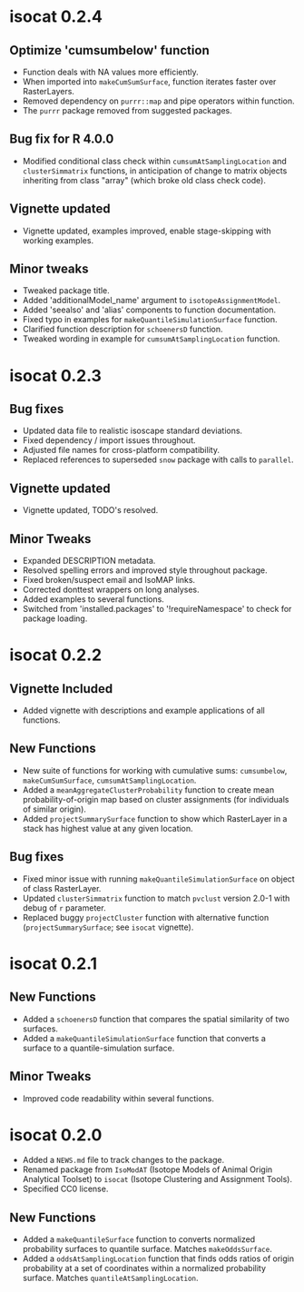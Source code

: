 
# isocat 0.2.4

## Optimize 'cumsumbelow' function
* Function deals with NA values more efficiently.
* When imported into `makeCumSumSurface`, function iterates faster over RasterLayers.
* Removed dependency on `purrr::map` and pipe operators within function.
* The `purrr` package removed from suggested packages.

## Bug fix for R 4.0.0
* Modified conditional class check within `cumsumAtSamplingLocation` and `clusterSimmatrix` functions, in anticipation of change to matrix objects inheriting from class "array" (which broke old class check code).

## Vignette updated
* Vignette updated, examples improved, enable stage-skipping with working examples.

## Minor tweaks
* Tweaked package title.
* Added 'additionalModel_name' argument to `isotopeAssignmentModel`.
* Added 'seealso' and 'alias' components to function documentation.
* Fixed typo in examples for `makeQuantileSimulationSurface` function.
* Clarified function description for `schoenersD` function.
* Tweaked wording in example for `cumsumAtSamplingLocation` function.


# isocat 0.2.3

## Bug fixes
* Updated data file to realistic isoscape standard deviations.
* Fixed dependency / import issues throughout.
* Adjusted file names for cross-platform compatibility.
* Replaced references to superseded `snow` package with calls to `parallel`.

## Vignette updated
* Vignette updated, TODO's resolved.

## Minor Tweaks
* Expanded DESCRIPTION metadata.
* Resolved spelling errors and improved style throughout package.
* Fixed broken/suspect email and IsoMAP links.
* Corrected donttest wrappers on long analyses.
* Added examples to several functions.
* Switched from 'installed.packages' to '!requireNamespace' to check for package loading.


# isocat 0.2.2

## Vignette Included
* Added vignette with descriptions and example applications of all functions.

## New Functions
* New suite of functions for working with cumulative sums: `cumsumbelow`, `makeCumSumSurface`, `cumsumAtSamplingLocation`.
* Added a `meanAggregateClusterProbability` function to create mean probability-of-origin map based on cluster assignments (for individuals of similar origin).
* Added `projectSummarySurface` function to show which RasterLayer in a stack has highest value at any given location.

## Bug fixes
* Fixed minor issue with running `makeQuantileSimulationSurface` on object of class RasterLayer.
* Updated `clusterSimmatrix` function to match `pvclust` version 2.0-1 with debug of `r` parameter.
* Replaced buggy `projectCluster` function with alternative function (`projectSummarySurface`; see `isocat` vignette).


# isocat 0.2.1

## New Functions
* Added a `schoenersD` function that compares the spatial similarity of two surfaces.
* Added a `makeQuantileSimulationSurface` function that converts a surface to a quantile-simulation surface.

## Minor Tweaks
* Improved code readability within several functions.


# isocat 0.2.0

* Added a `NEWS.md` file to track changes to the package.
* Renamed package from `IsoModAT` (Isotope Models of Animal Origin Analytical Toolset) to `isocat` (Isotope Clustering and Assignment Tools). 
* Specified CC0 license.

## New Functions
* Added a `makeQuantileSurface` function to converts normalized probability surfaces to quantile surface. Matches `makeOddsSurface`.
* Added a `oddsAtSamplingLocation` function that finds odds ratios of origin probability at a set of coordinates within a normalized probability surface. Matches `quantileAtSamplingLocation`.
